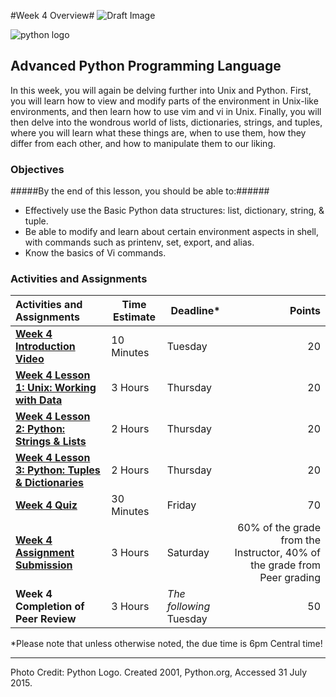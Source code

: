#Week 4 Overview#
![Draft Image](../images/Draft_Version_picture.png)

![python logo](../Week3/images/python-logo.png)
## Advanced Python Programming Language ##

In this week, you will again be delving further into Unix and Python. First, you will learn how to view and modify parts of the environment in Unix-like environments, and then learn how to use vim and vi in Unix.  Finally, you will then delve into the wondrous world of lists, dictionaries, strings, and tuples, where you will learn what these things are, when to use them, how they differ from each other, and how to manipulate them to our liking.

### Objectives ###

#####By the end of this lesson, you should be able to:######

- Effectively use the Basic Python data structures: list, dictionary, string, & tuple.
- Be able to modify and learn about certain environment aspects in shell, with commands such as printenv, set, export, and alias.
- Know the basics of Vi commands.

### Activities and Assignments ###

|Activities and Assignments | Time Estimate | Deadline* | Points|
|:------| -----|-------|----------:|
|**[Week 4 Introduction Video]()**|10 Minutes|Tuesday|20|
|**[Week 4 Lesson 1: Unix: Working with Data](lesson1.md)**| 3 Hours |Thursday| 20|
|**[Week 4 Lesson 2: Python: Strings & Lists](lesson2.md)**| 2 Hours | Thursday | 20 |
|**[Week 4 Lesson 3: Python: Tuples & Dictionaries](lesson3.md)**| 2 Hours | Thursday| 20 |
|**[Week 4 Quiz][w2q]**| 30 Minutes | Friday | 70|
|**[Week 4 Assignment Submission][w2a]**| 3 Hours | Saturday | 60% of the grade from the Instructor, 40% of the grade from Peer grading | 
|**Week 4 Completion of Peer Review**| 3 Hours | *The following* Tuesday | 50 | 

*Please note that unless otherwise noted, the due time is 6pm Central time!

----------
[w2a]: https://learn.illinois.edu/mod/workshop/view.php?id=1095203
[w2q]: https://learn.illinois.edu/mod/quiz/view.php?id=1095200

Photo Credit: Python Logo. Created 2001, Python.org, Accessed 31 July 2015.
